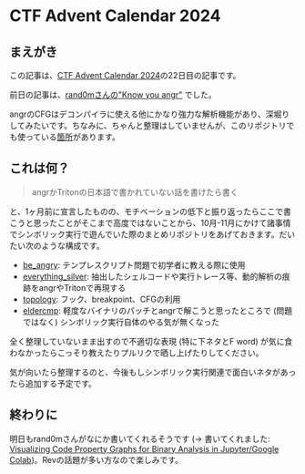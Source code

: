 # CTF Advent Calendar 2024

## まえがき

この記事は、[CTF Advent Calendar 2024](https://adventar.org/calendars/10469)の22日目の記事です。

前日の記事は、[rand0mさんの"Know you angr"](https://rndt.pages.dev/private/angr-decompiler-G7MaVwdu3JqrQqIuOxWCbQ45vdcWDxv9Z1GNBIX78XOqOyR/) でした。

angrのCFGはデコンパイラに使える他にかなり強力な解析機能があり、深堀りしてみたいです。ちなみに、ちゃんと整理はしていませんが、このリポジトリでも使っている[箇所](./topology/angr_cfg.py)があります。

## これは何？

> angrかTritonの日本語で書かれていない話を書けたら書く

と、1ヶ月前に宣言したものの、モチベーションの低下と振り返ったらここで書こうと思ったことがそこまで高度ではないことから、10月-11月にかけて諸事情でシンボリック実行で遊んでいた際のまとめリポジトリをあげておきます。だいたい次のような構成です。

- [be_angry](./be_angry/): テンプレスクリプト問題で初学者に教える際に使用
- [everything_silver](./everything_silver/): 抽出したシェルコードや実行トレース等、動的解析の痕跡をangrやTritonで再現する
- [topology](./topology/): フック、breakpoint、CFGの利用
- [eldercmp](./eldercmp/): 軽度なバイナリのパッチとangrで解こうと思ったところで (問題ではなく) シンボリック実行自体のやる気が無くなった

全く整理していないまま出すので不適切な表現 (特に下ネタとF word) が気に食わなかったらこっそり教えたりプルリクで晒し上げたりしてください。

気が向いたら整理するのと、今後もしシンボリック実行関連で面白いネタがあったら追加する予定です。

## 終わりに

明日もrand0mさんがなにか書いてくれるそうです (-> 書いてくれました: [Visualizing Code Property Graphs for Binary Analysis in Jupyter/Google Colab](https://rndt.pages.dev/private/graphs-in-notebook-t8Jauv15o8hLq9DIGCp3VixFXPrIsbH0ZinnSEfsXSKj/))。Revの話題が多い方なので楽しみです。
